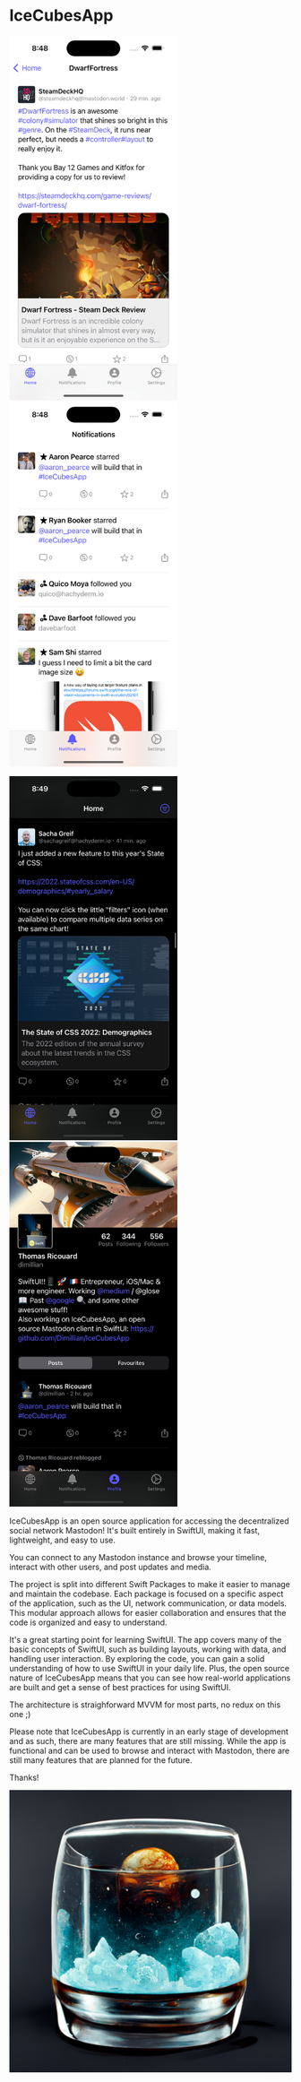 # IceCubesApp

<p float="left">
    <img src="Images/image1.png" width="300" />
    <img src="Images/image2.png" width="300" />
</p>
<p float="left">
    <img src="Images/image3.png" width="300" />
    <img src="Images/image4.png" width="300" />
</p>

IceCubesApp is an open source application for accessing the decentralized social network Mastodon! It's built entirely in SwiftUI, making it fast, lightweight, and easy to use.

You can connect to any Mastodon instance and browse your timeline, interact with other users, and post updates and media.

The project is split into different Swift Packages to make it easier to manage and maintain the codebase. Each package is focused on a specific aspect of the application, such as the UI, network communication, or data models. This modular approach allows for easier collaboration and ensures that the code is organized and easy to understand.

It's a great starting point for learning SwiftUI. The app covers many of the basic concepts of SwiftUI, such as building layouts, working with data, and handling user interaction. By exploring the code, you can gain a solid understanding of how to use SwiftUI in your daily life. Plus, the open source nature of IceCubesApp means that you can see how real-world applications are built and get a sense of best practices for using SwiftUI.

The architecture is straighforward MVVM for most parts, no redux on this one ;)

Please note that IceCubesApp is currently in an early stage of development and as such, there are many features that are still missing. While the app is functional and can be used to browse and interact with Mastodon, there are still many features that are planned for the future.

Thanks!

![Icon](IceCubesApp/Assets.xcassets/AppIcon.appiconset/icon.png?)
